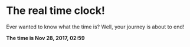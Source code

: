 # The real time clock!

Ever wanted to know what the time is? Well, your journey is about to end!

**The time is Nov 28, 2017, 02:59**